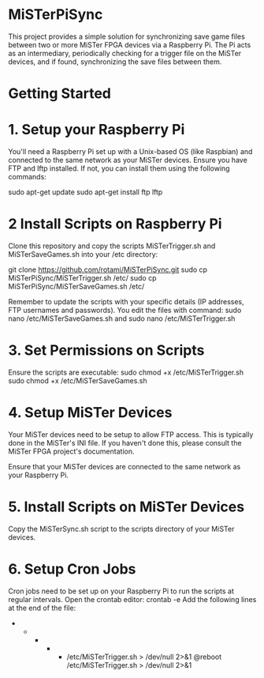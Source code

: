 # MiSTerPiSync
This project provides a simple solution for synchronizing save game files between two or more MiSTer FPGA devices via a Raspberry Pi. The Pi acts as an intermediary, periodically checking for a trigger file on the MiSTer devices, and if found, synchronizing the save files between them.

# Getting Started
# 1. Setup your Raspberry Pi
You'll need a Raspberry Pi set up with a Unix-based OS (like Raspbian) and connected to the same network as your MiSTer devices. Ensure you have FTP and lftp installed. If not, you can install them using the following commands:

sudo apt-get update
sudo apt-get install ftp lftp

# 2 Install Scripts on Raspberry Pi
Clone this repository and copy the scripts MiSTerTrigger.sh and MiSTerSaveGames.sh into your /etc directory:

git clone https://github.com/rotami/MiSTerPiSync.git
sudo cp MiSTerPiSync/MiSTerTrigger.sh /etc/
sudo cp MiSTerPiSync/MiSTerSaveGames.sh /etc/

Remember to update the scripts with your specific details (IP addresses, FTP usernames and passwords). You edit the files with command: sudo nano /etc/MiSTerSaveGames.sh and sudo nano /etc/MiSTerTrigger.sh

# 3. Set Permissions on Scripts
Ensure the scripts are executable:
sudo chmod +x /etc/MiSTerTrigger.sh
sudo chmod +x /etc/MiSTerSaveGames.sh

# 4. Setup MiSTer Devices
Your MiSTer devices need to be setup to allow FTP access. This is typically done in the MiSTer's INI file. If you haven't done this, please consult the MiSTer FPGA project's documentation.

Ensure that your MiSTer devices are connected to the same network as your Raspberry Pi.

# 5. Install Scripts on MiSTer Devices
Copy the MiSTerSync.sh script to the scripts directory of your MiSTer devices.

# 6. Setup Cron Jobs
Cron jobs need to be set up on your Raspberry Pi to run the scripts at regular intervals. Open the crontab editor:
crontab -e
Add the following lines at the end of the file:
* * * * * /etc/MiSTerTrigger.sh > /dev/null 2>&1
@reboot /etc/MiSTerTrigger.sh > /dev/null 2>&1
